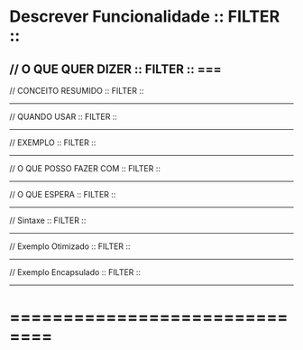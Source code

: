 # Descrever Funcionalidade :: FILTER  ::

// O QUE QUER DIZER  :: FILTER  ::
       === 
--------------------------------------

// CONCEITO RESUMIDO :: FILTER  ::

--------------------------------------

// QUANDO USAR  :: FILTER  ::
      

--------------------------------------

// EXEMPLO :: FILTER  ::
      

--------------------------------------

// O QUE POSSO FAZER COM :: FILTER  ::
      

--------------------------------------

// O QUE ESPERA :: FILTER  ::
      

--------------------------------------

// Sintaxe :: FILTER  ::
      

--------------------------------------

// Exemplo Otimizado :: FILTER  ::


--------------------------------------

// Exemplo Encapsulado :: FILTER  ::


--------------------------------------





# ==============================
